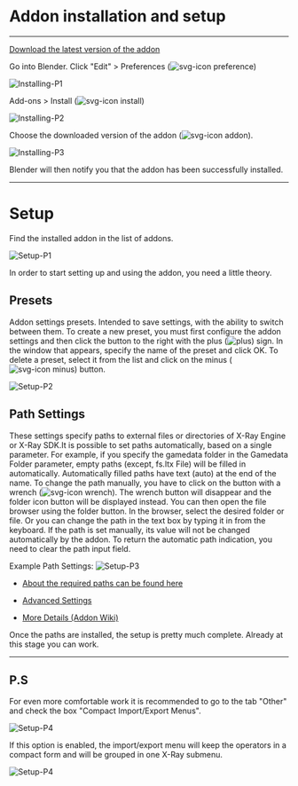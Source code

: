 # Addon installation and setup

___

[Download the latest version of the addon](https://github.com/PavelBlend/blender-xray/releases)

Go into Blender. Click "Edit" > Preferences (![svg-icon preference](blender-images/blender-images-icons/preference-icon.svg))

![Installing-P1](blender-images/0.png)

Add-ons > Install (![svg-icon install](blender-images/blender-images-icons/install-icon.svg))

![Installing-P2](blender-images/1.png)

Choose the downloaded version of the addon (![svg-icon addon](blender-images/blender-images-icons/addon-icon.svg)).

![Installing-P3](blender-images/2.png)

Blender will then notify you that the addon has been successfully installed.

___

# Setup

Find the installed addon in the list of addons.

![Setup-P1](blender-images/3.png)

In order to start setting up and using the addon, you need a little theory.

## Presets

Addon settings presets. Intended to save settings, with the ability to switch between them. To create a new preset, you must first configure the addon settings and then click the button to the right with the plus (![plus](blender-images/blender-images-icons/plus.svg)) sign. In the window that appears, specify the name of the preset and click OK. To delete a preset, select it from the list and click on the minus (![svg-icon minus](blender-images/blender-images-icons/minus.svg)) button.

![Setup-P2](blender-images/4.png)

## Path Settings

These settings specify paths to external files or directories of X-Ray Engine or X-Ray SDK.It is possible to set paths automatically, based on a single parameter. For example, if you specify the gamedata folder in the Gamedata Folder parameter, empty paths (except, fs.ltx File) will be filled in automatically. Automatically filled paths have text (auto) at the end of the name. To change the path manually, you have to click on the button with a wrench (![svg-icon wrench](blender-images/blender-images-icons/wrench.svg)). The wrench button will disappear and the folder icon button will be displayed instead. You can then open the file browser using the folder button. In the browser, select the desired folder or file. Or you can change the path in the text box by typing it in from the keyboard. If the path is set manually, its value will not be changed automatically by the addon. To return the automatic path indication, you need to clear the path input field.

Example Path Settings:
![Setup-P3](blender-images/5.png)

- [About the required paths can be found here](../blender/addon-settings-options/pathes.md)

- [Advanced Settings](addon-settings-options/index.html)

- [More Details (Addon Wiki)](https://github.com/PavelBlend/blender-xray/wiki/Preferences#paths-settings)


Once the paths are installed, the setup is pretty much complete. Already at this stage you can work.

___

## P.S 

For even more comfortable work it is recommended to go to the tab "Other" and check the box "Compact Import/Export Menus".

![Setup-P4](blender-images/6.png)

If this option is enabled, the import/export menu will keep the operators in a compact form and will be grouped in one X-Ray submenu.

![Setup-P4](blender-images/7.png)